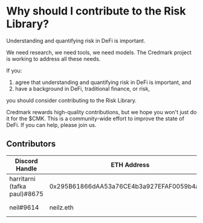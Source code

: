 # Why should I contribute to the Risk Library?

Understanding and quantifying risk in DeFi is important.&#x20;

We need research, we need tools, we need models. The Credmark project is working to address all these needs.&#x20;

If you:

1. agree that understanding and quantifying risk in DeFi is important, and
2. have a background in DeFi, traditional finance, or risk,

you should consider contributing to the Risk Library.&#x20;

Credmark rewards high-quality contributions, but we hope you won't just do it for the $CMK. This is a community-wide effort to improve the state of DeFi. If you can help, please join us.

## Contributors

| Discord Handle               | ETH Address                                | Reward            | Comments         |
| ---------------------------- | ------------------------------------------ | ----------------- | ---------------- |
| harritarni (tafka paul)#8675 | 0x295B61866dAA53a76CE4b3a927EFAF0059b4a90A | 0 $CMK (internal) | Original version |
| neil#9614                    | neilz.eth                                  | 0 $CMK (internal) |                  |
